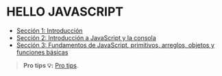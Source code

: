 # HELLO JAVASCRIPT
- [Sección 1: Introducción](/s1-introduccion/introduccion.md)
- [Sección 2: Introducción a JavaScript y la consola](/s2-js-consola/seccion-2.md)
- [Sección 3: Fundamentos de JavaScript, primitivos, arreglos, objetos y funciones básicas](/s3-funda-primitivos/seccion-3.md)

> **Pro tips 💡:**
> [Pro tips](/pro-tips/pro-tips.md).